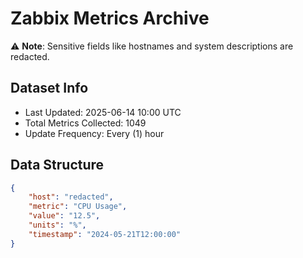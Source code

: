 # Zabbix Metrics Archive

⚠️ **Note**: Sensitive fields like hostnames and system descriptions are redacted.

## Dataset Info
- Last Updated: 2025-06-14 10:00 UTC
- Total Metrics Collected: 1049
- Update Frequency: Every (1) hour

## Data Structure
```json
{
    "host": "redacted",
    "metric": "CPU Usage",
    "value": "12.5",
    "units": "%",
    "timestamp": "2024-05-21T12:00:00"
}
```
